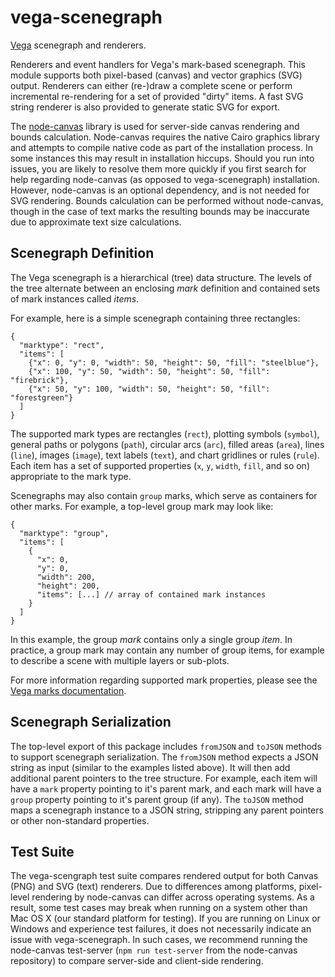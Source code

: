# vega-scenegraph

[Vega](http://github.com/vega/vega) scenegraph and renderers.

Renderers and event handlers for Vega's mark-based scenegraph. This module
supports both pixel-based (canvas) and vector graphics (SVG) output. Renderers
can either (re-)draw a complete scene or perform incremental re-rendering for
a set of provided "dirty" items. A fast SVG string renderer is also provided
to generate static SVG for export.

The [node-canvas](https://github.com/Automattic/node-canvas) library is used
for server-side canvas rendering and bounds calculation. Node-canvas requires
the native Cairo graphics library and attempts to compile native code as part
of the installation process. In some instances this may result in installation
hiccups. Should you run into issues, you are likely to resolve them more
quickly if you first search for help regarding node-canvas (as opposed to
vega-scenegraph) installation. However, node-canvas is an optional dependency,
and is not needed for SVG rendering. Bounds calculation can be performed
without node-canvas, though in the case of text marks the resulting bounds
may be inaccurate due to approximate text size calculations.

## Scenegraph Definition

The Vega scenegraph is a hierarchical (tree) data structure. The levels of the
tree alternate between an enclosing *mark* definition and contained sets of
mark instances called *items*.

For example, here is a simple scenegraph containing three rectangles:
```
{
  "marktype": "rect",
  "items": [
    {"x": 0, "y": 0, "width": 50, "height": 50, "fill": "steelblue"},
    {"x": 100, "y": 50, "width": 50, "height": 50, "fill": "firebrick"},
    {"x": 50, "y": 100, "width": 50, "height": 50, "fill": "forestgreen"}
  ]
}
```

The supported mark types are rectangles (`rect`), plotting symbols (`symbol`),
general paths or polygons (`path`), circular arcs (`arc`), filled areas
(`area`), lines (`line`), images (`image`), text labels (`text`), and chart
gridlines or rules (`rule`). Each item has a set of supported properties (`x`,
`y`, `width`, `fill`, and so on) appropriate to the mark type.

Scenegraphs may also contain `group` marks, which serve as containers for
other marks. For example, a top-level group mark may look like:
```
{
  "marktype": "group",
  "items": [
    {
      "x": 0,
      "y": 0,
      "width": 200,
      "height": 200,
      "items": [...] // array of contained mark instances
    }
  ]
}
```

In this example, the group *mark* contains only a single group *item*. In
practice, a group mark may contain any number of group items, for example to
describe a scene with multiple layers or sub-plots.

For more information regarding supported mark properties, please see the
[Vega marks documentation](https://vega.github.io/vega/docs/marks/).

## Scenegraph Serialization

The top-level export of this package includes `fromJSON` and `toJSON` methods
to support scenegraph serialization. The `fromJSON` method expects a JSON
string as input (similar to the examples listed above). It will then add
additional parent pointers to the tree structure. For example, each item will
have a `mark` property pointing to it's parent mark, and each mark will have a
`group` property pointing to it's parent group (if any). The `toJSON` method
maps a scenegraph instance to a JSON string, stripping any parent pointers or
other non-standard properties.

## Test Suite

The vega-scengraph test suite compares rendered output for both Canvas (PNG)
and SVG (text) renderers. Due to differences among platforms, pixel-level
rendering by node-canvas can differ across operating systems.
As a result, some test cases may break when running on a system other than
Mac OS X (our standard platform for testing). If you are running on Linux or
Windows and experience test failures, it does not necessarily indicate an
issue with vega-scenegraph. In such cases, we recommend running the
node-canvas test-server (`npm run test-server` from the node-canvas
repository) to compare server-side and client-side rendering.
